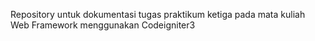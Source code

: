 Repository untuk dokumentasi tugas praktikum ketiga pada mata kuliah Web Framework menggunakan Codeigniter3
